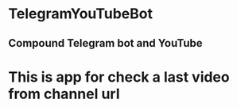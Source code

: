 # TelegramYouTubeBot
## Сompound Telegram bot and YouTube
# This is app for check a last video from channel url
